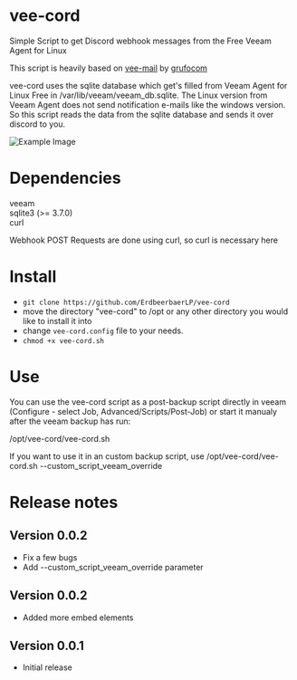 # vee-cord
Simple Script to get Discord webhook messages from the Free Veeam Agent for Linux

This script is heavily based on [vee-mail](https://github.com/grufocom/vee-mail) by [grufocom](https://github.com/grufocom/)

vee-cord uses the sqlite database which get's filled from Veeam Agent for Linux Free in /var/lib/veeam/veeam_db.sqlite.
The Linux version from Veeam Agent does not send notification e-mails like the windows version.
So this script reads the data from the sqlite database and sends it over discord to you.

![Example Image](https://github.com/ErdbeerbaerLP/vee-cord/assets/27149563/c2b819cc-4bdc-406f-919f-bb0dc1e5fc9c)

# Dependencies

veeam  
sqlite3 (>= 3.7.0)  
curl 

Webhook POST Requests are done using curl, so curl is necessary here

# Install

- `git clone https://github.com/ErdbeerbaerLP/vee-cord`
- move the directory "vee-cord" to /opt or any other directory you would like to install it into
- change `vee-cord.config` file to your needs.
- `chmod +x vee-cord.sh`

# Use

You can use the vee-cord script as a post-backup script directly in veeam (Configure - select Job, Advanced/Scripts/Post-Job) or start it manualy after the veeam backup has run:

/opt/vee-cord/vee-cord.sh

If you want to use it in an custom backup script, use /opt/vee-cord/vee-cord.sh --custom_script_veeam_override

# Release notes

## Version 0.0.2
- Fix a few bugs
- Add --custom_script_veeam_override parameter
## Version 0.0.2
- Added more embed elements

## Version 0.0.1
- Initial release
